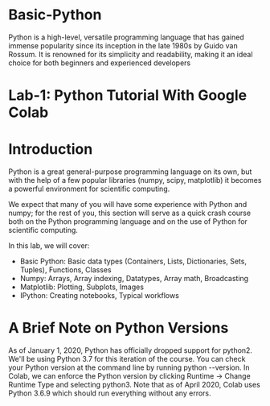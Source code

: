# Basic-Python
Python is a high-level, versatile programming language that has gained immense popularity since its inception in the late 1980s by Guido van Rossum. It is renowned for its simplicity and readability, making it an ideal choice for both beginners and experienced developers

# Lab-1: Python Tutorial With Google Colab
# Introduction
Python is a great general-purpose programming language on its own, but with the help of a few popular libraries (numpy, scipy, matplotlib) it becomes a powerful environment for scientific computing.

We expect that many of you will have some experience with Python and numpy; for the rest of you, this section will serve as a quick crash course both on the Python programming language and on the use of Python for scientific computing.

In this lab, we will cover:

* Basic Python: Basic data types (Containers, Lists, Dictionaries, Sets, Tuples), Functions, Classes
* Numpy: Arrays, Array indexing, Datatypes, Array math, Broadcasting
* Matplotlib: Plotting, Subplots, Images
* IPython: Creating notebooks, Typical workflows

# A Brief Note on Python Versions
As of January 1, 2020, Python has officially dropped support for python2. We'll be using Python 3.7 for this iteration of the course. You can check your Python version at the command line by running python --version. In Colab, we can enforce the Python version by clicking Runtime -> Change Runtime Type and selecting python3. Note that as of April 2020, Colab uses Python 3.6.9 which should run everything without any errors.


